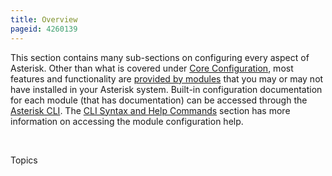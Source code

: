 ```yaml
---
title: Overview
pageid: 4260139
---
```


This section contains many sub-sections on configuring every aspect of Asterisk. Other than what is covered under [Core Configuration](/Core-Configuration), most features and functionality are [provided by modules](/Types-of-Asterisk-Modules) that you may or may not have installed in your Asterisk system. Built-in configuration documentation for each module (that has documentation) can be accessed through the [Asterisk CLI](/Asterisk-Command-Line-Interface). The [CLI Syntax and Help Commands](/Operation/Asterisk-Command-Line-Interface/CLI-Syntax-and-Help-Commands) section has more information on accessing the module configuration help.

 

Topics 

